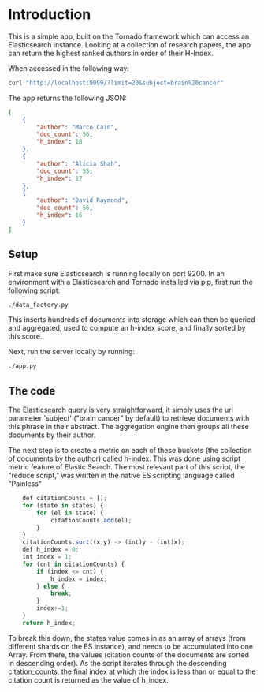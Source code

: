 # Introduction

This is a simple app, built on the Tornado framework which can access an Elasticsearch instance. Looking at a collection of research papers, the app can return the highest ranked authors in order of their H-Index.

When accessed in the following way:

```bash
curl "http://localhost:9999/?limit=20&subject=brain%20cancer"
```

The app returns the following JSON:
```json
[
    {
        "author": "Marco Cain",
        "doc_count": 56,
        "h_index": 18
    },
    {
        "author": "Alicia Shah",
        "doc_count": 55,
        "h_index": 17
    },
    {
        "author": "David Raymond",
        "doc_count": 56,
        "h_index": 16
    }
]
```


## Setup

First make sure Elasticsearch is running locally on port 9200. In an environment with a Elasticsearch and Tornado installed via pip, first run the following script:


```bash
./data_factory.py
```

This inserts hundreds of documents into storage which can then be queried and aggregated, used to compute an h-index score, and finally sorted by this score.

Next, run the server locally by running:

```bash
./app.py
```

## The code
The Elasticsearch query is very straightforward, it simply uses the url parameter 'subject' ("brain cancer" by default) to retrieve documents with this phrase in their abstract. The aggregation engine then groups all these documents by their author.

The next step is to create a metric on each of these buckets (the collection of documents by the author) called h-index. This was done using script metric feature of Elastic Search. The most relevant part of this script, the "reduce script," was written in the native ES scripting language called "Painless"
```javascript
    def citationCounts = [];
    for (state in states) {
        for (el in state) {
            citationCounts.add(el);
        }
    }
    citationCounts.sort((x,y) -> (int)y - (int)x);
    def h_index = 0;
    int index = 1;
    for (cnt in citationCounts) {
        if (index <= cnt) {
            h_index = index;
        } else {
            break;
        }
        index+=1;
    }
    return h_index;
```

To break this down, the states value comes in as an array of arrays (from different shards on the ES instance), and needs to be accumulated into one Array. From there, the values (citation counts of the documents are sorted in descending order). As the script iterates through the descending citation_counts, the final index at which the index is less than or equal to the citation count is returned as the value of h_index.
